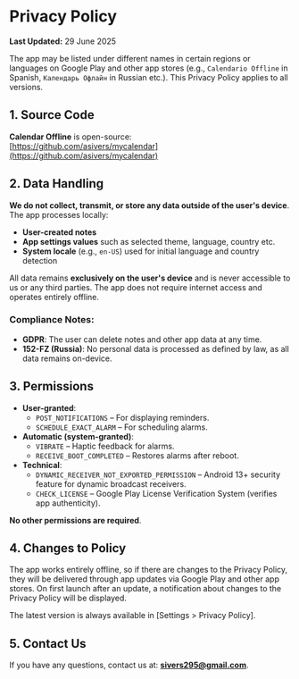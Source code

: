 # Privacy Policy
**Last Updated:** 29 June 2025

The app may be listed under different names in certain regions or languages on Google Play and other app stores (e.g., `Calendario Offline` in Spanish, `Календарь Офлайн` in Russian etc.).
This Privacy Policy applies to all versions.

## 1. Source Code
**Calendar Offline** is open-source:  
[https://github.com/asivers/mycalendar](https://github.com/asivers/mycalendar)

## 2. Data Handling
**We do not collect, transmit, or store any data outside of the user's device**. The app processes locally:
- **User-created notes**
- **App settings values** such as selected theme, language, country etc.
- **System locale** (e.g., `en-US`) used for initial language and country detection

All data remains **exclusively on the user's device** and is never accessible to us or any third parties.
The app does not require internet access and operates entirely offline.

### Compliance Notes:
- **GDPR**: The user can delete notes and other app data at any time.
- **152-FZ (Russia)**: No personal data is processed as defined by law, as all data remains on-device.

## 3. Permissions
- **User-granted**:
    - `POST_NOTIFICATIONS` – For displaying reminders.
    - `SCHEDULE_EXACT_ALARM` – For scheduling alarms.
- **Automatic (system-granted)**:
    - `VIBRATE` – Haptic feedback for alarms.
    - `RECEIVE_BOOT_COMPLETED` – Restores alarms after reboot.
- **Technical**:
    - `DYNAMIC_RECEIVER_NOT_EXPORTED_PERMISSION` – Android 13+ security feature for dynamic broadcast receivers.
    - `CHECK_LICENSE` – Google Play License Verification System (verifies app authenticity).

**No other permissions are required**.

## 4. Changes to Policy
The app works entirely offline, so if there are changes to the Privacy Policy, they will be delivered through app updates via Google Play and other app stores.
On first launch after an update, a notification about changes to the Privacy Policy will be displayed.

The latest version is always available in [Settings > Privacy Policy].

## 5. Contact Us
If you have any questions, contact us at: **sivers295@gmail.com**.
